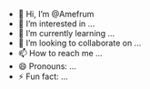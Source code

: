- 👋 Hi, I’m @Amefrum
- 👀 I’m interested in ...
- 🌱 I’m currently learning ...
- 💞️ I’m looking to collaborate on ...
- 📫 How to reach me ...
- 😄 Pronouns: ...
- ⚡ Fun fact: ...

<!---
Amefrum/Amefrum is a ✨ special ✨ repository because its `README.md` (this file) appears on your GitHub profile.
You can click the Preview link to take a look at your changes.
--->
